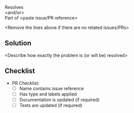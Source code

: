 Resolves <paste issue reference>  
<and/or>  
Part of <paste issue/PR reference>    

<Remove the lines above if there are no related issues/PRs>


## Solution

<Describe how exactly the problem is (or will be) resolved>




## Checklist

- PR Checklist:
  - [ ] Name contains issue reference
  - [ ] Has type and labels applied
  - [ ] Documentation is updated (if required)
  - [ ] Tests are updated (if required)